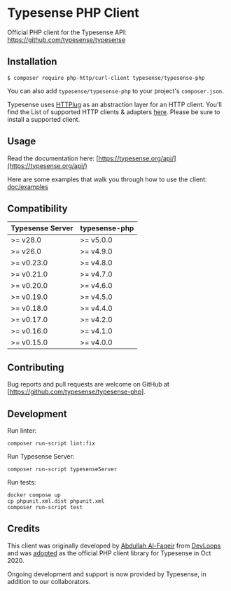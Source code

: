 # Typesense PHP Client

Official PHP client for the Typesense API: https://github.com/typesense/typesense

## Installation

```
$ composer require php-http/curl-client typesense/typesense-php
```

You can also add `typesense/typesense-php` to your project's `composer.json`.

Typesense uses [HTTPlug](http://httplug.io/) as an abstraction layer for an HTTP client. You'll find the List of supported HTTP clients & adapters [here](http://docs.php-http.org/en/latest/clients.html). Please be sure to install a supported client.

## Usage

Read the documentation here: [https://typesense.org/api/](https://typesense.org/api/)

Here are some examples that walk you through how to use the client: [doc/examples](examples)

## Compatibility

| Typesense Server | typesense-php |
|------------------|---------------|
| \>= v28.0        | \>= v5.0.0    |
| \>= v26.0        | \>= v4.9.0    |
| \>= v0.23.0      | \>= v4.8.0    |
| \>= v0.21.0      | \>= v4.7.0    |
| \>= v0.20.0      | \>= v4.6.0    |
| \>= v0.19.0      | \>= v4.5.0    |
| \>= v0.18.0      | \>= v4.4.0    |
| \>= v0.17.0      | \>= v4.2.0    |
| \>= v0.16.0      | \>= v4.1.0    |
| \>= v0.15.0      | \>= v4.0.0    |

## Contributing

Bug reports and pull requests are welcome on GitHub at [https://github.com/typesense/typesense-php].

## Development

Run linter:

```shell script
composer run-script lint:fix
```

Run Typesense Server:

```shell script
composer run-script typesenseServer
```

Run tests:

```shell script
docker compose up
cp phpunit.xml.dist phpunit.xml
composer run-script test
```

## Credits

This client was originally developed by [Abdullah Al-Faqeir](https://github.org/abdullahfaqeir) from 
[DevLoops](https://github.com/devloopsnet) and was 
[adopted](https://github.com/devloopsnet/typesense-php/issues/4) as the official PHP client library for Typesense in Oct 2020.

Ongoing development and support is now provided by Typesense, in addition to our collaborators.
